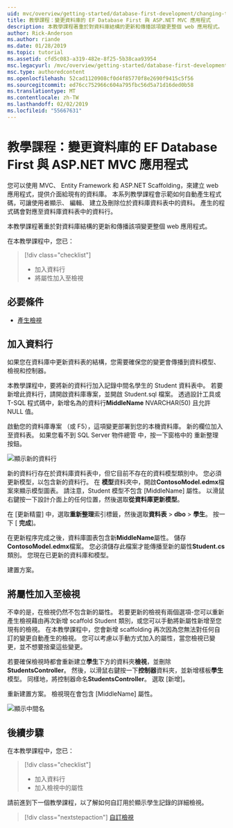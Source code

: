 ```yaml
---
uid: mvc/overview/getting-started/database-first-development/changing-the-database
title: 教學課程：變更資料庫的 EF Database First 與 ASP.NET MVC 應用程式
description: 本教學課程著重於對資料庫結構的更新和傳播該項變更整個 web 應用程式。
author: Rick-Anderson
ms.author: riande
ms.date: 01/28/2019
ms.topic: tutorial
ms.assetid: cfd5c083-a319-482e-8f25-5b38caa93954
msc.legacyurl: /mvc/overview/getting-started/database-first-development/changing-the-database
msc.type: authoredcontent
ms.openlocfilehash: 52cad1120908cf0d4f85770f8e2690f9415c5f56
ms.sourcegitcommit: ed76cc752966c604a795fbc56d5a71d16ded0b58
ms.translationtype: MT
ms.contentlocale: zh-TW
ms.lasthandoff: 02/02/2019
ms.locfileid: "55667631"
---
```

# <a name="tutorial-change-the-database-for-ef-database-first-with-aspnet-mvc-app"></a>教學課程：變更資料庫的 EF Database First 與 ASP.NET MVC 應用程式

您可以使用 MVC、 Entity Framework 和 ASP.NET Scaffolding，來建立 web 應用程式，提供介面給現有的資料庫。 本系列教學課程會示範如何自動產生程式碼，可讓使用者顯示、 編輯、 建立及刪除位於資料庫資料表中的資料。 產生的程式碼會對應至資料庫資料表中的資料行。

本教學課程著重於對資料庫結構的更新和傳播該項變更整個 web 應用程式。

在本教學課程中，您已：

> [!div class="checklist"]
> * 加入資料行
> * 將屬性加入至檢視

## <a name="prerequisites"></a>必要條件

* [產生檢視](generating-views.md)

## <a name="add-a-column"></a>加入資料行

如果您在資料庫中更新資料表的結構，您需要確保您的變更會傳播到資料模型、 檢視和控制器。

本教學課程中，要將新的資料行加入記錄中間名學生的 Student 資料表中。 若要新增此資料行，請開啟資料庫專案，並開啟 Student.sql 檔案。 透過設計工具或 T-SQL 程式碼中，新增名為的資料行**MiddleName** NVARCHAR(50) 且允許 NULL 值。

啟動您的資料庫專案 （或 F5），這項變更部署到您的本機資料庫。 新的欄位加入至資料表。 如果您看不到 SQL Server 物件總管 中，按一下窗格中的 重新整理 按鈕。

![顯示新的資料行](changing-the-database/_static/image2.png)

新的資料行存在於資料庫資料表中，但它目前不存在的資料模型類別中。 您必須更新模型，以包含新的資料行。 在 **模型**資料夾中，開啟**ContosoModel.edmx**檔案來顯示模型圖表。 請注意，Student 模型不包含 [MiddleName] 屬性。 以滑鼠右鍵按一下設計介面上的任何位置，然後選取**從資料庫更新模型**。

在 [更新精靈] 中，選取**重新整理**索引標籤，然後選取**資料表** > **dbo** > **學生**。 按一下 [ **完成**]。

在更新程序完成之後，資料庫圖表包含新**MiddleName**屬性。 儲存**ContosoModel.edmx**檔案。 您必須儲存此檔案才能傳播至新的屬性**Student.cs**類別。 您現在已更新的資料庫和模型。

建置方案。

## <a name="add-the-property-to-the-views"></a>將屬性加入至檢視

不幸的是，在檢視仍然不包含新的屬性。 若要更新的檢視有兩個選項-您可以重新產生檢視藉由再次新增 scaffold Student 類別，或您可以手動將新屬性新增至您現有的檢視。 在本教學課程中，您會新增 scaffolding 再次因為您無法對任何自訂的變更自動產生的檢視。 您可以考慮以手動方式加入的屬性，當您檢視已變更，並不想要捨棄這些變更。

若要確保檢視時都會重新建立**學生**下方的資料夾**檢視**，並刪除**StudentsController**。 然後，以滑鼠右鍵按一下**控制器**資料夾，並新增樣板**學生**模型。 同樣地，將控制器命名**StudentsController**。 選取 [新增]。

重新建置方案。 檢視現在會包含 [MiddleName] 屬性。

![顯示中間名](changing-the-database/_static/image5.png)

## <a name="next-steps"></a>後續步驟

在本教學課程中，您已：

> [!div class="checklist"]
> * 加入資料行
> * 加入檢視中的屬性

請前進到下一個教學課程，以了解如何自訂用於顯示學生記錄的詳細檢視。
> [!div class="nextstepaction"]
> [自訂檢視](customizing-a-view.md)